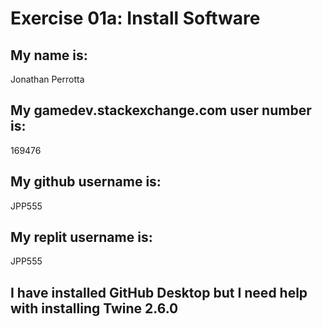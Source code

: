 # Exercise 01a: Install Software

## My name is:
Jonathan Perrotta

## My gamedev.stackexchange.com user number is:
169476

## My github username is:
JPP555

## My replit username is:
JPP555

## I have installed GitHub Desktop but I need help with installing Twine 2.6.0
```
